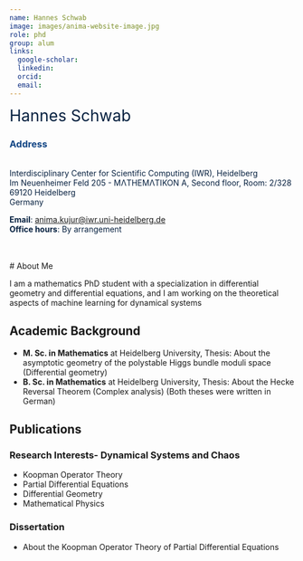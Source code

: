 ```yaml
---
name: Hannes Schwab
image: images/anima-website-image.jpg
role: phd
group: alum
links:
  google-scholar: 
  linkedin: 
  orcid: 
  email: 
---
```

<span style="font-size: 2em; color: #072140;">Hannes Schwab</span>


### <span style="color: #114584;">Address</span>

<div style="color: #072140; text-align: left;"> <br>
Interdisciplinary Center for Scientific Computing (IWR), Heidelberg <br>  
Im Neuenheimer Feld 205 - MΛTHEMΛTIKON A, Second floor, Room: 2/328<br> 
69120 Heidelberg <br> 
Germany
</div>

<span style="color: #072140;"><strong>Email</strong>: <a href="mailto:zahra.monfared@iwr.uni-heidelberg.de" style="color: #114584;">anima.kujur@iwr.uni-heidelberg.de</a></span>  
<span style="color: #072140;"><strong>Office hours</strong>: By arrangement</span>

<br>
<br>
# About Me

I am a mathematics PhD student with a specialization in differential geometry and differential equations, and I am working on the theoretical aspects of machine learning for dynamical systems



## Academic Background

- **M. Sc. in Mathematics** at Heidelberg University, Thesis: About the asymptotic geometry of the polystable Higgs bundle moduli space (Differential geometry)
- **B. Sc. in Mathematics** at Heidelberg University, Thesis: About the Hecke Reversal Theorem (Complex analysis)
(Both theses were written in German)

## Publications

### Research Interests- Dynamical Systems and Chaos
- Koopman Operator Theory
- Partial Differential Equations
- Differential Geometry
- Mathematical Physics

### Dissertation
- About the Koopman Operator Theory of Partial Differential Equations

